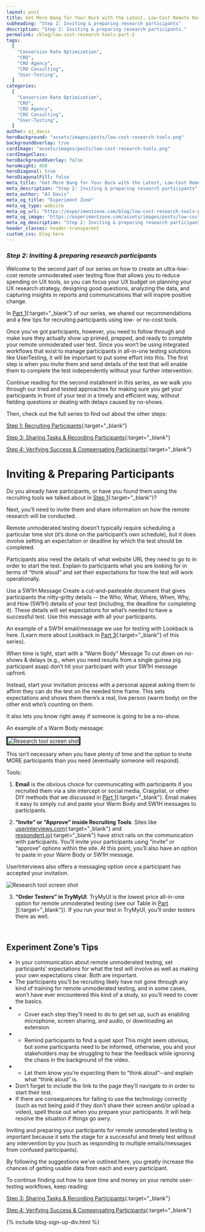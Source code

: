 ```yaml
---
layout: post
title: Get More Bang for Your Buck with the Latest, Low-Cost Remote Research Tools
subheading: "Step 2: Inviting & preparing research participants"
description: "Step 2: Inviting & preparing research participants."
permalink: /blog/low-cost-research-tools-part-2
tags:
  [
    "Conversion Rate Optimization",
    "CRO",
    "CRO Agency",
    "CRO Consulting",
    "User-Testing",
  ]
categories:
  [
    "Conversion Rate Optimization",
    "CRO",
    "CRO Agency",
    "CRO Consulting",
    "User-Testing",
  ]
author: aj_davis
heroBackground: "assets/images/posts/low-cost-research-tools.png"
backgroundOverlay: true
cardImage: "assets/images/posts/low-cost-research-tools.png"
cardImageClass:
heroBackgroundOverlay: false
heroHeight: 450
heroDiagonal: true
heroDiagonalFill: false
meta_title: "Get More Bang for Your Buck with the Latest, Low-Cost Remote Research Tools"
meta_description: "Step 2: Inviting & preparing research participants"
meta_author: "AJ Davis"
meta_og_title: "Experiment Zone"
meta_og_type: website
meta_og_url: "https://experimentzone.com/blog/low-cost-research-tools-part-1"
meta_og_image: "https://experimentzone.com/assets/images/posts/low-cost-research-tools.png"
meta_og_description: "Step 2: Inviting & preparing research participants"
header_classes: header-transparent
custom_css: blog-hero
---
```


<style>@media (min-width: 768px) {.hero-image .hero-text h1 {font-size: 3.5rem}} .hero-image .hero-text h1 {font-size: 2.7rem;} .content p img {margin: 20px 0 20px 0}</style>

### _Step 2: Inviting & preparing research participants_

Welcome to the second part of our series on how to create an ultra-low-cost remote unmoderated user testing flow that allows you to reduce spending on UX tools, so you can focus your UX budget on planning your UX research strategy, designing good questions, analyzing the data, and capturing insights in reports and communications that will inspire positive change.

In [Part 1](/blog/low-cost-research-tools-part-1){:target="\_blank"} of our series, we shared our recommendations and a few tips for recruiting participants using low- or no-cost tools.

Once you’ve got participants, however, you need to follow through and make sure they actually show up primed, prepped, and ready to complete your remote unmoderated user test. Since you won’t be using integrated workflows that exist to manage participants in all-in-one testing solutions like UserTesting, it will be important to put some effort into this. The first step is when you invite them and send details of the test that will enable them to complete the test independently without your further intervention.

Continue reading for the second installment in this series, as we walk you through our tried and tested approaches for making sure you get your participants in front of your test in a timely and efficient way, without fielding questions or dealing with delays caused by no-shows.

Then, check out the full series to find out about the other steps:

[Step 1: Recruiting Participants](/blog/low-cost-research-tools-part-1){:target="\_blank"}

[Step 3: Sharing Tasks & Recording Participants](/blog/low-cost-research-tools-part-3){:target="\_blank"}

[Step 4: Verifying Success & Compensating Participants](/blog/low-cost-research-tools-part-4){:target="\_blank"}

# Inviting & Preparing Participants

Do you already have participants, or have you found them using the recruiting tools we talked about in [Step 1](/blog/low-cost-research-tools-part-1){:target="\_blank"}?

Next, you’ll need to invite them and share information on how the remote research will be conducted.

Remote unmoderated testing doesn’t typically require scheduling a particular time slot (it’s done on the participant’s own schedule), but it does involve setting an expectation or deadline by which the test should be completed.

Participants also need the details of what website URL they need to go to in order to start the test. Explain to participants what you are looking for in terms of “think aloud” and set their expectations for how the test will work operationally.

Use a 5W1H Message
Create a cut-and-pasteable document that gives participants the nitty-gritty details -- the Who, What, Where, When, Why, and How (5W1H) details of your test (including, the deadline for completing it). These details will set expectations for what’s needed to have a successful test. Use this message with all your participants.

An example of a 5W1H email/message we use for testing with Lookback is here. (Learn more about Lookback in [Part 3](/blog/low-cost-research-tools-part-3){:target="\_blank"} of this series).

When time is tight, start with a “Warm Body” Message
To cut down on no-shows & delays (e.g., when you need results from a single guinea pig participant asap) don’t hit your participant with your 5W1H message upfront.

Instead, start your invitation process with a personal appeal asking them to affirm they can do the test on the needed time frame. This sets expectations and shows them there’s a real, live person (warm body) on the other end who’s counting on them.

It also lets you know right away if someone is going to be a no-show.

An example of a Warm Body message:

<p><img src="../../assets/images/posts/warm-body-message.png" alt="Research tool screen shot" style="border: solid"></p>

This isn’t necessary when you have plenty of time and the option to invite MORE participants than you need (eventually someone will respond).

Tools:

1.  **Email** is the obvious choice for communicating with participants if you recruited them via a site intercept or social media, Craigslist, or other DIY methods that we discussed in [Part 1](/blog/low-cost-research-tools-part-1){:target="\_blank"}. Email makes it easy to simply cut and paste your Warm Body and 5W1H messages to participants.

2.  **“Invite” or “Approve” inside Recruiting Tools**. Sites like [userinterviews.com](https://www.userinterviews.com/){:target="\_blank"} and [respondent.io](https://www.respondent.io/){:target="\_blank"} have strict rails on the communication with participants. You’ll invite your participants using “invite” or “approve” options within the site. At this point, you’ll also have an option to paste in your Warm Body or 5W1H message.

UserInterviews also offers a messaging option once a participant has accepted your invitation.

<p><img src="../../assets/images/posts/servable.png" alt="Research tool screen shot"></p>

3.  **“Order Testers” in TryMyUI**. TryMyUI is the lowest price all-in-one option for remote unmoderated testing (see our Table in [Part 1](/blog/low-cost-research-tools-part-1){:target="\_blank"}). If you run your test in TryMyUI, you’ll order testers there as well.

<br />

## Experiment Zone’s Tips

- In your communication about remote unmoderated testing, set participants’ expectations for what the test will involve as well as making your own expectations clear. Both are important.
- The participants you’ll be recruiting likely have not gone through any kind of training for remote unmoderated testing, and in some cases, won’t have ever encountered this kind of a study, so you’ll need to cover the basics.
- - Cover each step they’ll need to do to get set up, such as enabling microphone, screen sharing, and audio, or downloading an extension.
- - Remind participants to find a quiet spot This might seem obvious, but some participants need to be informed, otherwise, you and your stakeholders may be struggling to hear the feedback while ignoring the chaos in the background of the video.
- - Let them know you’re expecting them to “think aloud”--and explain what “think aloud” is.
- Don’t forget to include the link to the page they’ll navigate to in order to start their test.
- If there are consequences for failing to use the technology correctly (such as not being paid if they don’t share their screen and/or upload a video), spell those out when you prepare your participants. It will help resolve the situation if things go awry.

Inviting and preparing your participants for remote unmoderated testing is important because it sets the stage for a successful and timely test without any intervention by you (such as responding to multiple emails/messages from confused participants).

By following the suggestions we’ve outlined here, you greatly increase the chances of getting usable data from each and every participant.

To continue finding out how to save time and money on your remote user-testing workflows, keep reading:

[Step 3: Sharing Tasks & Recording Participants](/blog/low-cost-research-tools-part-3){:target="\_blank"}

[Step 4: Verifying Success & Compensating Participants](/blog/low-cost-research-tools-part-4){:target="\_blank"}

{% include blog-sign-up-div.html %}
